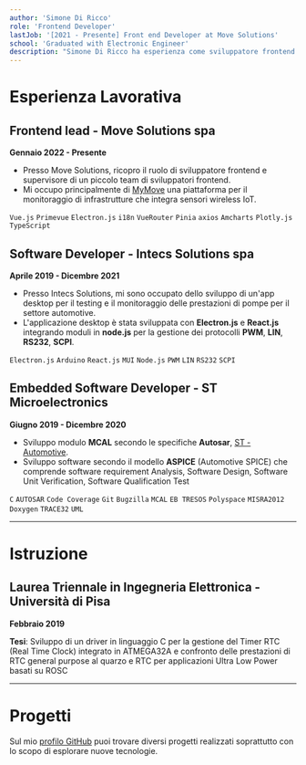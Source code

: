 ```yaml
---
author: 'Simone Di Ricco'
role: 'Frontend Developer'
lastJob: '[2021 - Presente] Front end Developer at Move Solutions'
school: 'Graduated with Electronic Engineer'
description: "Simone Di Ricco ha esperienza come sviluppatore frontend e embedded, con un focus particolare sulle tecnologie web e sullo sviluppo software per applicazioni automotive. Simone ha ricoperto ruoli chiave presso Move Solutions, Intecs Solutions e ST Microelectronics, lavorando su progetti che spaziano dallo sviluppo di piattaforme IoT al testing e monitoraggio di sistemi automotive. Ha una laurea triennale in Ingegneria Elettronica dall Università di Pisa e ha completato una tesi sul confronto delle prestazioni di Timer RTC. Il suo CV riflette un impegno costante nell esplorare nuove tecnologie attraverso progetti personali e professionali."
---
```


# Esperienza Lavorativa

## Frontend lead - Move Solutions spa
**Gennaio 2022 - Presente**

- Presso Move Solutions, ricopro il ruolo di sviluppatore frontend e supervisore di un piccolo team di sviluppatori frontend.
- Mi occupo principalmente di [MyMove](https://www.movesolutions.it/mymove-iot-platform/) una piattaforma per il monitoraggio di infrastrutture che integra  sensori wireless IoT.

`Vue.js`  `Primevue` `Electron.js` `i18n` `VueRouter` `Pinia` `axios` `Amcharts` `Plotly.js` `TypeScript`


## Software Developer - Intecs Solutions spa
**Aprile 2019 - Dicembre 2021**

- Presso Intecs Solutions, mi sono occupato dello sviluppo di un'app desktop per il testing e il monitoraggio delle prestazioni di pompe per il settore automotive.
- L'applicazione desktop è stata sviluppata con **Electron.js** e **React.js** integrando moduli in **node.js** per la gestione dei protocolli **PWM**, **LIN**, **RS232**, **SCPI**.

`Electron.js` `Arduino` `React.js` `MUI` `Node.js` `PWM` `LIN` `RS232` `SCPI`



## Embedded Software Developer - ST Microelectronics
**Giugno 2019 - Dicembre 2020**
- Sviluppo modulo **MCAL** secondo le specifiche **Autosar**, [ST - Automotive](https://www.st.com/en/automotive-microcontrollers.html).
- Sviluppo software secondo il modello **ASPICE** (Automotive SPICE) che comprende software requirement Analysis, Software Design, Software Unit Verification, Software Qualification Test 

`C` `AUTOSAR` `Code Coverage` `Git` `Bugzilla` `MCAL` `EB TRESOS` `Polyspace` `MISRA2012` `Doxygen` `TRACE32` `UML`


---

# Istruzione

## Laurea Triennale in Ingegneria Elettronica - Università di Pisa
**Febbraio 2019**

**Tesi**:  Sviluppo di un driver in linguaggio C per la gestione del Timer RTC (Real Time Clock) integrato in ATMEGA32A e confronto
delle prestazioni di RTC general purpose al quarzo e RTC per applicazioni Ultra Low Power basati su ROSC

---


# Progetti

Sul mio [profilo GitHub](https://github.com/sdiricco) puoi trovare diversi progetti realizzati soprattutto con lo scopo di esplorare nuove tecnologie. 




